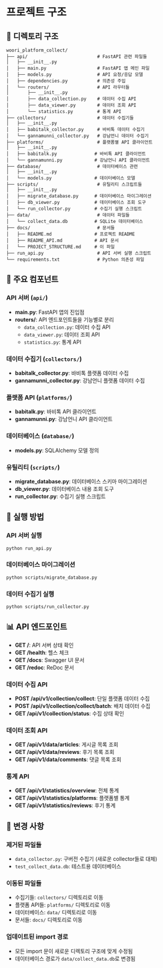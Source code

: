 # 프로젝트 구조

## 📁 디렉토리 구조

```
woori_platform_collect/
├── api/                          # FastAPI 관련 파일들
│   ├── __init__.py
│   ├── main.py                   # FastAPI 앱 메인 파일
│   ├── models.py                 # API 요청/응답 모델
│   ├── dependencies.py           # 의존성 주입
│   └── routers/                  # API 라우터들
│       ├── __init__.py
│       ├── data_collection.py    # 데이터 수집 API
│       ├── data_viewer.py        # 데이터 조회 API
│       └── statistics.py         # 통계 API
├── collectors/                   # 데이터 수집기들
│   ├── __init__.py
│   ├── babitalk_collector.py     # 바비톡 데이터 수집기
│   └── gannamunni_collector.py   # 강남언니 데이터 수집기
├── platforms/                    # 플랫폼별 API 클라이언트
│   ├── __init__.py
│   ├── babitalk.py              # 바비톡 API 클라이언트
│   └── gannamunni.py            # 강남언니 API 클라이언트
├── database/                     # 데이터베이스 관련
│   ├── __init__.py
│   └── models.py                # 데이터베이스 모델
├── scripts/                      # 유틸리티 스크립트들
│   ├── __init__.py
│   ├── migrate_database.py      # 데이터베이스 마이그레이션
│   ├── db_viewer.py             # 데이터베이스 조회 도구
│   └── run_collector.py         # 수집기 실행 스크립트
├── data/                         # 데이터 파일들
│   └── collect_data.db          # SQLite 데이터베이스
├── docs/                         # 문서들
│   ├── README.md                # 프로젝트 README
│   ├── README_API.md            # API 문서
│   └── PROJECT_STRUCTURE.md     # 이 파일
├── run_api.py                    # API 서버 실행 스크립트
└── requirements.txt              # Python 의존성 파일
```

## 🔧 주요 컴포넌트

### API 서버 (`api/`)
- **main.py**: FastAPI 앱의 진입점
- **routers/**: API 엔드포인트들을 기능별로 분리
  - `data_collection.py`: 데이터 수집 API
  - `data_viewer.py`: 데이터 조회 API
  - `statistics.py`: 통계 API

### 데이터 수집기 (`collectors/`)
- **babitalk_collector.py**: 바비톡 플랫폼 데이터 수집
- **gannamunni_collector.py**: 강남언니 플랫폼 데이터 수집

### 플랫폼 API (`platforms/`)
- **babitalk.py**: 바비톡 API 클라이언트
- **gannamunni.py**: 강남언니 API 클라이언트

### 데이터베이스 (`database/`)
- **models.py**: SQLAlchemy 모델 정의

### 유틸리티 (`scripts/`)
- **migrate_database.py**: 데이터베이스 스키마 마이그레이션
- **db_viewer.py**: 데이터베이스 내용 조회 도구
- **run_collector.py**: 수집기 실행 스크립트

## 🚀 실행 방법

### API 서버 실행
```bash
python run_api.py
```

### 데이터베이스 마이그레이션
```bash
python scripts/migrate_database.py
```

### 데이터 수집기 실행
```bash
python scripts/run_collector.py
```

## 📊 API 엔드포인트

- **GET /**: API 서버 상태 확인
- **GET /health**: 헬스 체크
- **GET /docs**: Swagger UI 문서
- **GET /redoc**: ReDoc 문서

### 데이터 수집 API
- **POST /api/v1/collection/collect**: 단일 플랫폼 데이터 수집
- **POST /api/v1/collection/collect/batch**: 배치 데이터 수집
- **GET /api/v1/collection/status**: 수집 상태 확인

### 데이터 조회 API
- **GET /api/v1/data/articles**: 게시글 목록 조회
- **GET /api/v1/data/reviews**: 후기 목록 조회
- **GET /api/v1/data/comments**: 댓글 목록 조회

### 통계 API
- **GET /api/v1/statistics/overview**: 전체 통계
- **GET /api/v1/statistics/platforms**: 플랫폼별 통계
- **GET /api/v1/statistics/reviews**: 후기 통계

## 🔄 변경 사항

### 제거된 파일들
- `data_collector.py`: 구버전 수집기 (새로운 collector들로 대체)
- `test_collect_data.db`: 테스트용 데이터베이스

### 이동된 파일들
- 수집기들: `collectors/` 디렉토리로 이동
- 플랫폼 API들: `platforms/` 디렉토리로 이동
- 데이터베이스: `data/` 디렉토리로 이동
- 문서들: `docs/` 디렉토리로 이동

### 업데이트된 import 경로
- 모든 import 문이 새로운 디렉토리 구조에 맞게 수정됨
- 데이터베이스 경로가 `data/collect_data.db`로 변경됨 